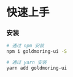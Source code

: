 # 快速上手

### 安装

```bash
# 通过 npm 安装
npm i goldmoring-ui -S

# 通过 yarn 安装
yarn add goldmoring-ui
```
